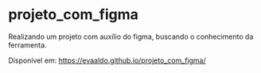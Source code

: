 # projeto_com_figma

Realizando um projeto com auxílio do figma, buscando o conhecimento da ferramenta.

Disponível em: https://evaaldo.github.io/projeto_com_figma/
